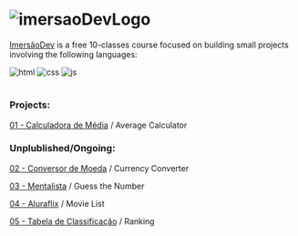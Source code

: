 # ![imersaoDevLogo](https://imersao.dev/assets/img/logo-imersao-dev-desktop.1636535198.svg)

[ImersãoDev](https://imersao.dev/) is a free 10-classes course focused on building small projects involving the following languages:

![html](https://img.shields.io/badge/-HTML-05122A?style=flat&logo=HTML5)
![css](https://img.shields.io/badge/-CSS-05122A?style=flat&logo=CSS3&logoColor=1572B6)
![js](https://img.shields.io/badge/-JavaScript-05122A?style=flat&logo=javascript)
#
### Projects:
[01 - Calculadora de Média](https://github.com/erika-freitas/imersaoDevAlura/tree/main/01-calculadoraDeMedia) / Average Calculator

### Unplublished/Ongoing:
[02 - Conversor de Moeda](https://github.com/erika-freitas/imersaoDevAlura/tree/main/02-conversorDeMoeda) / Currency Converter

[03 - Mentalista](https://github.com/erika-freitas/imersaoDevAlura/tree/main/03-mentalista) / Guess the Number

[04 - Aluraflix](https://github.com/erika-freitas/imersaoDevAlura/tree/main/04-aluraFlix) / Movie List

[05 - Tabela de Classificação](https://github.com/erika-freitas/imersaoDevAlura/tree/main/05-tabelaDeClassificacao) / Ranking


